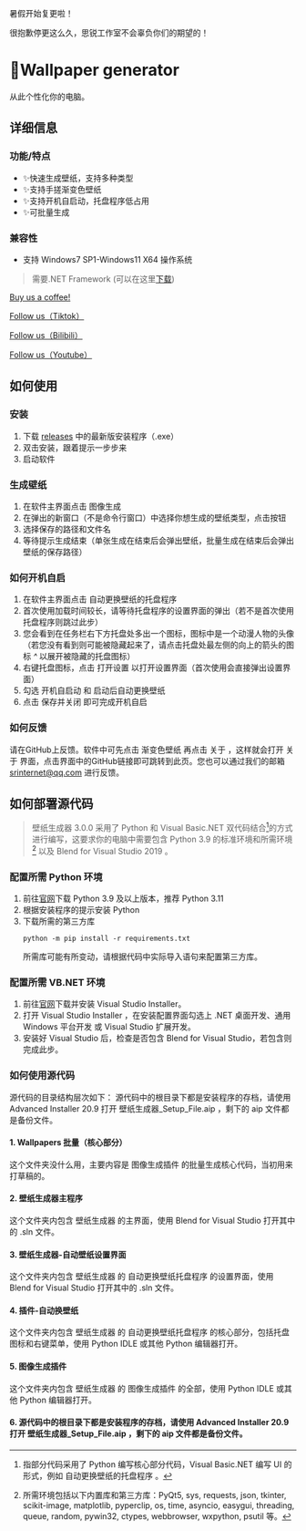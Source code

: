 暑假开始复更啦！

很抱歉停更这么久，思锐工作室不会辜负你们的期望的！
# 🥳Wallpaper generator
 从此个性化你的电脑。

## 详细信息

### 功能/特点
- ✨快速生成壁纸，支持多种类型
- ✨支持手搓渐变色壁纸
- ✨支持开机自启动，托盘程序低占用
- ✨可批量生成

### 兼容性
- 支持 Windows7 SP1-Windows11 X64 操作系统

> 需要.NET Framework (可以在这里[下载](https://download.microsoft.com/download/6/e/4/6e483240-dd87-40cd-adf4-0c47f5695b49/NDP481-Web.exe))


[Buy us a coffee!](https://afdian.net/a/srinternet)

[Follow us（Tiktok）](https://www.douyin.com/user/MS4wLjABAAAATzdjtBBrLLCn69TtPMeseuEUzztbNZzw-9f13adrfiM?relation=0&vid=7143257533807873316)

[Follow us（Bilibili）](https://space.bilibili.com/1969160969?spm_id_from=333.1007.0.0)

[Follow us（Youtube）](https://www.youtube.com/channel/UCEPXlJTTAoKun8cYY1ix3ew)

## 如何使用

### 安装
1. 下载 [releases](https://github.com/SRInternet/Wallpaper-generator/releases) 中的最新版安装程序（.exe）
2. 双击安装，跟着提示一步步来
3. 启动软件

### 生成壁纸
1. 在软件主界面点击 图像生成
2. 在弹出的新窗口（不是命令行窗口）中选择你想生成的壁纸类型，点击按钮
3. 选择保存的路径和文件名
4. 等待提示生成结束（单张生成在结束后会弹出壁纸，批量生成在结束后会弹出壁纸的保存路径）

### 如何开机自启
1. 在软件主界面点击 自动更换壁纸的托盘程序
2. 首次使用加载时间较长，请等待托盘程序的设置界面的弹出（若不是首次使用托盘程序则跳过此步）
3. 您会看到在任务栏右下方托盘处多出一个图标，图标中是一个动漫人物的头像（若您没有看到则可能被隐藏起来了，请点击托盘处最左侧的向上的箭头的图标 *^* 以展开被隐藏的托盘图标）
4. 右键托盘图标，点击 打开设置 以打开设置界面（首次使用会直接弹出设置界面）
5. 勾选 开机自启动 和 启动后自动更换壁纸
6. 点击 保存并关闭 即可完成开机自启

### 如何反馈
请在GitHub上反馈。软件中可先点击 渐变色壁纸 再点击 关于 ，这样就会打开 关于 界面，点击界面中的GitHub链接即可跳转到此页。您也可以通过我们的邮箱 srinternet@qq.com 进行反馈。

## 如何部署源代码
> 壁纸生成器 3.0.0 采用了 Python 和 Visual Basic.NET 双代码结合[^1]的方式进行编写，这要求你的电脑中需要包含 Python 3.9 的标准环境和所需环境[^2] 以及 Blend for Visual Studio 2019 。

### 配置所需 Python 环境
1. 前往[官网](https://www.python.org)下载 Python 3.9 及以上版本，推荐 Python 3.11
2. 根据安装程序的提示安装 Python
3. 下载所需的第三方库
   ```
   python -m pip install -r requirements.txt
   ```
   所需库可能有所变动，请根据代码中实际导入语句来配置第三方库。

### 配置所需 VB.NET 环境
1. 前往[官网](https://visualstudio.microsoft.com)下载并安装 Visual Studio Installer。
2. 打开 Visual Studio Installer ，在安装配置界面勾选上 .NET 桌面开发、通用 Windows 平台开发 或 Visual Studio 扩展开发。
3. 安装好 Visual Studio 后，检查是否包含 Blend for Visual Studio，若包含则完成此步。

### 如何使用源代码
源代码的目录结构层次如下：
源代码中的根目录下都是安装程序的存档，请使用 Advanced Installer 20.9 打开 壁纸生成器_Setup_File.aip ，剩下的 aip 文件都是备份文件。
#### 1. Wallpapers 批量（核心部分）
这个文件夹没什么用，主要内容是 图像生成插件 的批量生成核心代码，当初用来打草稿的。
#### 2. 壁纸生成器主程序
这个文件夹内包含 壁纸生成器 的主界面，使用 Blend for Visual Studio 打开其中的 .sln 文件。
#### 3. 壁纸生成器-自动壁纸设置界面
这个文件夹内包含 壁纸生成器 的 自动更换壁纸托盘程序 的设置界面，使用 Blend for Visual Studio 打开其中的 .sln 文件。
#### 4. 插件-自动换壁纸
这个文件夹内包含 壁纸生成器 的 自动更换壁纸托盘程序 的核心部分，包括托盘图标和右键菜单，使用 Python IDLE 或其他 Python 编辑器打开。
#### 5. 图像生成插件
这个文件夹内包含 壁纸生成器 的 图像生成插件 的全部，使用 Python IDLE 或其他 Python 编辑器打开。
#### 6. 源代码中的根目录下都是安装程序的存档，请使用 Advanced Installer 20.9 打开 壁纸生成器_Setup_File.aip ，剩下的 aip 文件都是备份文件。

[^1]: 指部分代码采用了 Python 编写核心部分代码，Visual Basic.NET 编写 UI 的形式，例如 自动更换壁纸的托盘程序 。
[^2]: 所需环境包括以下内置库和第三方库：PyQt5, sys, requests, json, tkinter, scikit-image, matplotlib, pyperclip, os, time, asyncio, easygui, threading, queue, random, pywin32, ctypes, webbrowser, wxpython, psutil 等。
